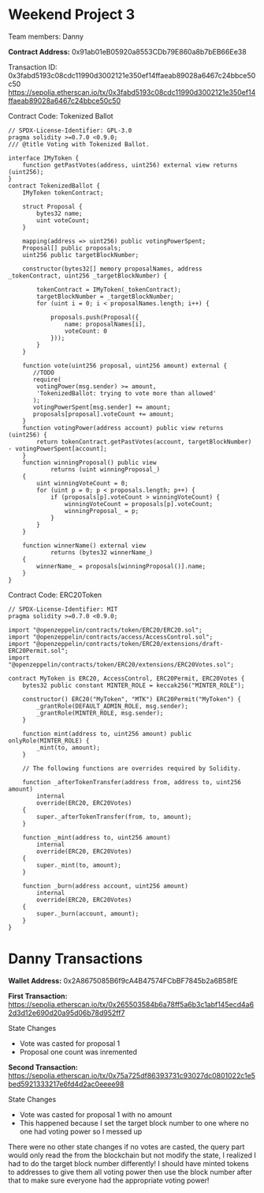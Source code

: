 # Weekend Project 3

Team members: Danny

**Contract Address:**
0x91ab01eB05920a8553CDb79E860a8b7bEB66Ee38

Transaction ID: 0x3fabd5193c08cdc11990d3002121e350ef14ffaeab89028a6467c24bbce50c50
https://sepolia.etherscan.io/tx/0x3fabd5193c08cdc11990d3002121e350ef14ffaeab89028a6467c24bbce50c50

Contract Code: Tokenized Ballot
```solidity 
// SPDX-License-Identifier: GPL-3.0
pragma solidity >=0.7.0 <0.9.0;
/// @title Voting with Tokenized Ballot.

interface IMyToken {
    function getPastVotes(address, uint256) external view returns (uint256);
}
contract TokenizedBallot {
    IMyToken tokenContract;

    struct Proposal {
        bytes32 name;   
        uint voteCount; 
    }

    mapping(address => uint256) public votingPowerSpent;
    Proposal[] public proposals;
    uint256 public targetBlockNumber;

    constructor(bytes32[] memory proposalNames, address _tokenContract, uint256 _targetBlockNumber) {

        tokenContract = IMyToken(_tokenContract);
        targetBlockNumber = _targetBlockNumber;
        for (uint i = 0; i < proposalNames.length; i++) {
   
            proposals.push(Proposal({
                name: proposalNames[i],
                voteCount: 0
            }));
        }
    } 

    function vote(uint256 proposal, uint256 amount) external {
       //TODO
       require(
        votingPower(msg.sender) >= amount,
        'TokenizedBallot: trying to vote more than allowed'
       );
       votingPowerSpent[msg.sender] += amount;
       proposals[proposal].voteCount += amount;
    }
    function votingPower(address account) public view returns (uint256) {
        return tokenContract.getPastVotes(account, targetBlockNumber) - votingPowerSpent[account];
    }
    function winningProposal() public view
            returns (uint winningProposal_)
    {
        uint winningVoteCount = 0;
        for (uint p = 0; p < proposals.length; p++) {
            if (proposals[p].voteCount > winningVoteCount) {
                winningVoteCount = proposals[p].voteCount;
                winningProposal_ = p;
            }
        }
    }

    function winnerName() external view
            returns (bytes32 winnerName_)
    {
        winnerName_ = proposals[winningProposal()].name;
    }
}
```
Contract Code: ERC20Token
```solidity
// SPDX-License-Identifier: MIT
pragma solidity >=0.7.0 <0.9.0;

import "@openzeppelin/contracts/token/ERC20/ERC20.sol";
import "@openzeppelin/contracts/access/AccessControl.sol";
import "@openzeppelin/contracts/token/ERC20/extensions/draft-ERC20Permit.sol";
import "@openzeppelin/contracts/token/ERC20/extensions/ERC20Votes.sol";

contract MyToken is ERC20, AccessControl, ERC20Permit, ERC20Votes {
    bytes32 public constant MINTER_ROLE = keccak256("MINTER_ROLE");

    constructor() ERC20("MyToken", "MTK") ERC20Permit("MyToken") {
        _grantRole(DEFAULT_ADMIN_ROLE, msg.sender);
        _grantRole(MINTER_ROLE, msg.sender);
    }

    function mint(address to, uint256 amount) public onlyRole(MINTER_ROLE) {
        _mint(to, amount);
    }

    // The following functions are overrides required by Solidity.

    function _afterTokenTransfer(address from, address to, uint256 amount)
        internal
        override(ERC20, ERC20Votes)
    {
        super._afterTokenTransfer(from, to, amount);
    }

    function _mint(address to, uint256 amount)
        internal
        override(ERC20, ERC20Votes)
    {
        super._mint(to, amount);
    }

    function _burn(address account, uint256 amount)
        internal
        override(ERC20, ERC20Votes)
    {
        super._burn(account, amount);
    }
}
```
# Danny Transactions

**Wallet Address:**
0x2A8675085B6f9cA4B47574FCbBF7845b2a6B58fE

**First Transaction:**
https://sepolia.etherscan.io/tx/0x265503584b6a78ff5a6b3c1abf145ecd4a62d3d12e690d20a95d06b78d952ff7

State Changes 
- Vote was casted for proposal 1
- Proposal one count was inremented

**Second Transaction:**
https://sepolia.etherscan.io/tx/0x75a725df86393731c93027dc0801022c1e5bed5921333217e6fd4d2ac0eeee98

State Changes 
- Vote was casted for proposal 1 with no amount
- This happened because I set the target block number to one where no one had voting power so I messed up

There were no other state changes if no votes are casted, the query part would only read the from the blockchain but not modify the state, I realized I had to do the target block number differently! I should have minted tokens to addresses to give them all voting power then use the block number after that to make sure everyone had the appropriate voting power!


